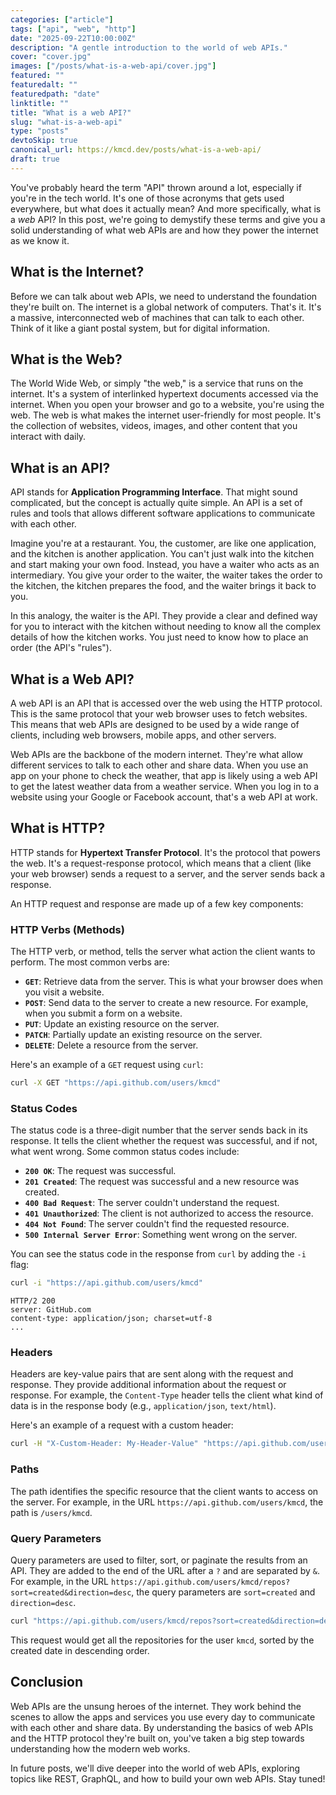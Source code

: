 ```yaml
---
categories: ["article"]
tags: ["api", "web", "http"]
date: "2025-09-22T10:00:00Z"
description: "A gentle introduction to the world of web APIs."
cover: "cover.jpg"
images: ["/posts/what-is-a-web-api/cover.jpg"]
featured: ""
featuredalt: ""
featuredpath: "date"
linktitle: ""
title: "What is a web API?"
slug: "what-is-a-web-api"
type: "posts"
devtoSkip: true
canonical_url: https://kmcd.dev/posts/what-is-a-web-api/
draft: true
---
```


You've probably heard the term "API" thrown around a lot, especially if you're in the tech world. It's one of those acronyms that gets used everywhere, but what does it actually mean? And more specifically, what is a *web* API? In this post, we're going to demystify these terms and give you a solid understanding of what web APIs are and how they power the internet as we know it.

## What is the Internet?

Before we can talk about web APIs, we need to understand the foundation they're built on. The internet is a global network of computers. That's it. It's a massive, interconnected web of machines that can talk to each other. Think of it like a giant postal system, but for digital information.

## What is the Web?

The World Wide Web, or simply "the web," is a service that runs on the internet. It's a system of interlinked hypertext documents accessed via the internet. When you open your browser and go to a website, you're using the web. The web is what makes the internet user-friendly for most people. It's the collection of websites, videos, images, and other content that you interact with daily.

## What is an API?

API stands for **Application Programming Interface**. That might sound complicated, but the concept is actually quite simple. An API is a set of rules and tools that allows different software applications to communicate with each other.

Imagine you're at a restaurant. You, the customer, are like one application, and the kitchen is another application. You can't just walk into the kitchen and start making your own food. Instead, you have a waiter who acts as an intermediary. You give your order to the waiter, the waiter takes the order to the kitchen, the kitchen prepares the food, and the waiter brings it back to you.

In this analogy, the waiter is the API. They provide a clear and defined way for you to interact with the kitchen without needing to know all the complex details of how the kitchen works. You just need to know how to place an order (the API's "rules").

## What is a Web API?

A web API is an API that is accessed over the web using the HTTP protocol. This is the same protocol that your web browser uses to fetch websites. This means that web APIs are designed to be used by a wide range of clients, including web browsers, mobile apps, and other servers.

Web APIs are the backbone of the modern internet. They're what allow different services to talk to each other and share data. When you use an app on your phone to check the weather, that app is likely using a web API to get the latest weather data from a weather service. When you log in to a website using your Google or Facebook account, that's a web API at work.

## What is HTTP?

HTTP stands for **Hypertext Transfer Protocol**. It's the protocol that powers the web. It's a request-response protocol, which means that a client (like your web browser) sends a request to a server, and the server sends back a response.

An HTTP request and response are made up of a few key components:

### HTTP Verbs (Methods)

The HTTP verb, or method, tells the server what action the client wants to perform. The most common verbs are:

*   **`GET`**: Retrieve data from the server. This is what your browser does when you visit a website.
*   **`POST`**: Send data to the server to create a new resource. For example, when you submit a form on a website.
*   **`PUT`**: Update an existing resource on the server.
*   **`PATCH`**: Partially update an existing resource on the server.
*   **`DELETE`**: Delete a resource from the server.

Here's an example of a `GET` request using `curl`:

```bash
curl -X GET "https://api.github.com/users/kmcd"
```

### Status Codes

The status code is a three-digit number that the server sends back in its response. It tells the client whether the request was successful, and if not, what went wrong. Some common status codes include:

*   **`200 OK`**: The request was successful.
*   **`201 Created`**: The request was successful and a new resource was created.
*   **`400 Bad Request`**: The server couldn't understand the request.
*   **`401 Unauthorized`**: The client is not authorized to access the resource.
*   **`404 Not Found`**: The server couldn't find the requested resource.
*   **`500 Internal Server Error`**: Something went wrong on the server.

You can see the status code in the response from `curl` by adding the `-i` flag:

```bash
curl -i "https://api.github.com/users/kmcd"
```

```http
HTTP/2 200
server: GitHub.com
content-type: application/json; charset=utf-8
...
```

### Headers

Headers are key-value pairs that are sent along with the request and response. They provide additional information about the request or response. For example, the `Content-Type` header tells the client what kind of data is in the response body (e.g., `application/json`, `text/html`).

Here's an example of a request with a custom header:

```bash
curl -H "X-Custom-Header: My-Header-Value" "https://api.github.com/users/kmcd"
```

### Paths

The path identifies the specific resource that the client wants to access on the server. For example, in the URL `https://api.github.com/users/kmcd`, the path is `/users/kmcd`.

### Query Parameters

Query parameters are used to filter, sort, or paginate the results from an API. They are added to the end of the URL after a `?` and are separated by `&`. For example, in the URL `https://api.github.com/users/kmcd/repos?sort=created&direction=desc`, the query parameters are `sort=created` and `direction=desc`.

```bash
curl "https://api.github.com/users/kmcd/repos?sort=created&direction=desc"
```

This request would get all the repositories for the user `kmcd`, sorted by the created date in descending order.

## Conclusion

Web APIs are the unsung heroes of the internet. They work behind the scenes to allow the apps and services you use every day to communicate with each other and share data. By understanding the basics of web APIs and the HTTP protocol they're built on, you've taken a big step towards understanding how the modern web works.

In future posts, we'll dive deeper into the world of web APIs, exploring topics like REST, GraphQL, and how to build your own web APIs. Stay tuned!